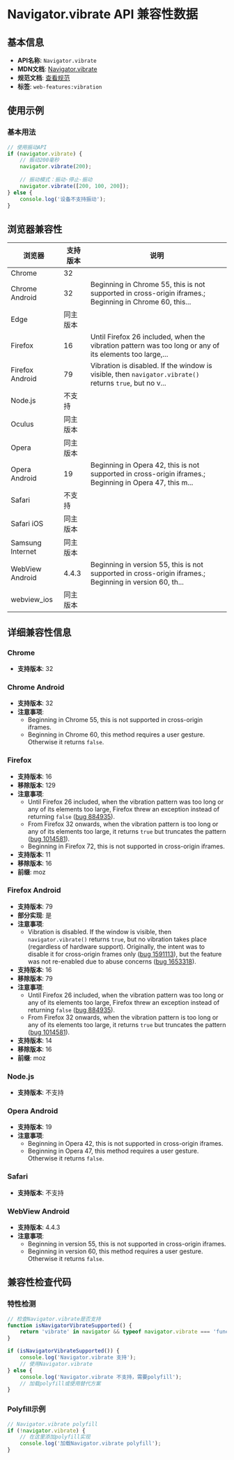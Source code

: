 # Navigator.vibrate API 兼容性数据

## 基本信息

- **API名称**: `Navigator.vibrate`
- **MDN文档**: [Navigator.vibrate](https://developer.mozilla.org/docs/Web/API/Navigator/vibrate)
- **规范文档**: [查看规范](https://w3c.github.io/vibration/#dom-navigator-vibrate)
- **标签**: `web-features:vibration`

## 使用示例

### 基本用法

```javascript
// 使用振动API
if (navigator.vibrate) {
    // 振动200毫秒
    navigator.vibrate(200);
    
    // 振动模式：振动-停止-振动
    navigator.vibrate([200, 100, 200]);
} else {
    console.log('设备不支持振动');
}
```

## 浏览器兼容性

| 浏览器 | 支持版本 | 说明 |
|--------|----------|------|
| Chrome | 32 |  |
| Chrome Android | 32 | Beginning in Chrome 55, this is not supported in cross-origin iframes.; Beginning in Chrome 60, this... |
| Edge | 同主版本 |  |
| Firefox | 16 | Until Firefox 26 included, when the vibration pattern was too long or any of its elements too large,... |
| Firefox Android | 79 | Vibration is disabled. If the window is visible, then `navigator.vibrate()` returns `true`, but no v... |
| Node.js | 不支持 |  |
| Oculus | 同主版本 |  |
| Opera | 同主版本 |  |
| Opera Android | 19 | Beginning in Opera 42, this is not supported in cross-origin iframes.; Beginning in Opera 47, this m... |
| Safari | 不支持 |  |
| Safari iOS | 同主版本 |  |
| Samsung Internet | 同主版本 |  |
| WebView Android | 4.4.3 | Beginning in version 55, this is not supported in cross-origin iframes.; Beginning in version 60, th... |
| webview_ios | 同主版本 |  |

## 详细兼容性信息

### Chrome

- **支持版本**: 32

### Chrome Android

- **支持版本**: 32
- **注意事项**:
  - Beginning in Chrome 55, this is not supported in cross-origin iframes.
  - Beginning in Chrome 60, this method requires a user gesture. Otherwise it returns `false`.

### Firefox

- **支持版本**: 16
- **移除版本**: 129
- **注意事项**:
  - Until Firefox 26 included, when the vibration pattern was too long or any of its elements too large, Firefox threw an exception instead of returning `false` ([bug 884935](https://bugzil.la/884935)).
  - From Firefox 32 onwards, when the vibration pattern is too long or any of its elements too large, it returns `true` but truncates the pattern ([bug 1014581](https://bugzil.la/1014581)).
  - Beginning in Firefox 72, this is not supported in cross-origin iframes.
- **支持版本**: 11
- **移除版本**: 16
- **前缀**: moz

### Firefox Android

- **支持版本**: 79
- **部分实现**: 是
- **注意事项**:
  - Vibration is disabled. If the window is visible, then `navigator.vibrate()` returns `true`, but no vibration takes place (regardless of hardware support). Originally, the intent was to disable it for cross-origin frames only ([bug 1591113](https://bugzil.la/1591113)), but the feature was not re-enabled due to abuse concerns ([bug 1653318](https://bugzil.la/1653318)).
- **支持版本**: 16
- **移除版本**: 79
- **注意事项**:
  - Until Firefox 26 included, when the vibration pattern was too long or any of its elements too large, Firefox threw an exception instead of returning `false` ([bug 884935](https://bugzil.la/884935)).
  - From Firefox 32 onwards, when the vibration pattern is too long or any of its elements too large, it returns `true` but truncates the pattern ([bug 1014581](https://bugzil.la/1014581)).
- **支持版本**: 14
- **移除版本**: 16
- **前缀**: moz

### Node.js

- **支持版本**: 不支持

### Opera Android

- **支持版本**: 19
- **注意事项**:
  - Beginning in Opera 42, this is not supported in cross-origin iframes.
  - Beginning in Opera 47, this method requires a user gesture. Otherwise it returns `false`.

### Safari

- **支持版本**: 不支持

### WebView Android

- **支持版本**: 4.4.3
- **注意事项**:
  - Beginning in version 55, this is not supported in cross-origin iframes.
  - Beginning in version 60, this method requires a user gesture. Otherwise it returns `false`.

## 兼容性检查代码

### 特性检测

```javascript
// 检查Navigator.vibrate是否支持
function isNavigatorVibrateSupported() {
    return 'vibrate' in navigator && typeof navigator.vibrate === 'function';
}

if (isNavigatorVibrateSupported()) {
    console.log('Navigator.vibrate 支持');
    // 使用Navigator.vibrate
} else {
    console.log('Navigator.vibrate 不支持，需要polyfill');
    // 加载polyfill或使用替代方案
}
```

### Polyfill示例

```javascript
// Navigator.vibrate polyfill
if (!navigator.vibrate) {
    // 在这里添加polyfill实现
    console.log('加载Navigator.vibrate polyfill');
}
```


